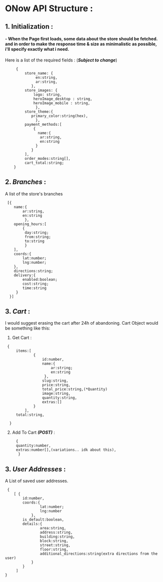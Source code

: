 # ONow API Structure :

## 1. Initialization :

#### - When the Page first loads, some data about the store should be fetched. and in order to make the response time & size as minimalistic as possible, i'll specify exactly what i need.

Here is a list of the required fields : (**_Subject to change_**)

```
	 {
		 store_name: {
			  en:string,
			  ar:string,
			},
		 store_images: {
			 logo: string,
			 heroImage_desktop : string,
			 heroImage_mobile : string,
			  },
		 store_theme:{
			primary_color:string(hex),
			  },
		 payment_methods:[
			 {
			   name:{
				ar:string,
				en:string
			  }
			}
		 ],
		 order_modes:string[],
		 cart_total:string;
	}
```

## 2. **_Branches_** :

A list of the store's branches

```
 [{
	name:{
		ar:string,
		en:string
		 },
	opening_hours:[
		{
		 day:string;
		 from:string;
		 to:string
		 }
	],
	coords:{
		lat:number;
		lng:number;
	},
	directions:string;
	delivery:{
		enabled:boolean;
		cost:string;
		time:string
	 }
  }]
```

## 3. **_Cart_** :

I would suggest erasing the cart after 24h of abandoning.
Cart Object would be something like this:

1.  Get Cart :

```
 {
	 items:[
			 {
				 id:number,
				 name:{
					 ar:string;
					 en:string
				  },
				 slug:string,
				 price:string,
				 total_price:string,(*Quantity)
				 image:string,
				 quantity:string,
				 extras:[]
			 }
		 ],
	 total:string,

  }
```

2. Add To Cart **_(POST)_** :

```
	 {
	 quantity:number,
	 extras:number[],(variations.. idk about this),
	  }

```

## 3. **_User Addresses_** :

A List of saved user addresses.

```
 {
	[ {
		id:number,
		coords:{
				lat:number;
				lng:number
			},
		is_default:boolean,
		details:{
				area:string,
				address:string,
				building:string,
				block:string,
				street:string,
				floor:string,
				additional_directions:string(extra directions from the user)
			}
		}
	 ]
}

```
